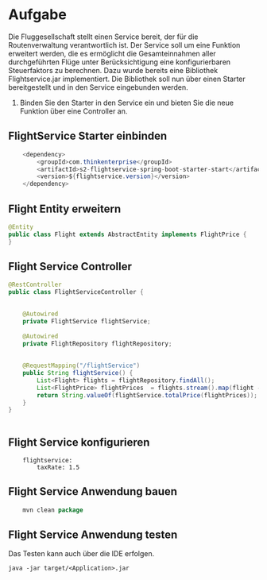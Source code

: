 # Aufgabe 

Die Fluggesellschaft stellt einen Service bereit, der für die Routenverwaltung verantwortlich ist. Der Service soll um eine Funktion erweitert werden, die es ermöglicht die Gesamteinnahmen aller durchgeführten Flüge unter Berücksichtigung eine konfigurierbaren Steuerfaktors zu berechnen. Dazu wurde bereits eine Bibliothek Flightservice.jar implementiert. Die Bibliothek soll nun über einen Starter bereitgestellt und in den Service eingebunden werden.

1. Binden Sie den Starter in den Service ein und bieten Sie die neue Funktion über eine Controller an.



## FlightService Starter einbinden 

```java
	<dependency>
		<groupId>com.thinkenterprise</groupId>
   		<artifactId>s2-flightservice-spring-boot-starter-start</artifactId>
   		<version>${flightservice.version}</version>
	</dependency>


```



## Flight Entity erweitern 
 

```java
@Entity
public class Flight extends AbstractEntity implements FlightPrice {
}
```


## Flight Service Controller 

```java
@RestController
public class FlightServiceController {

	
	@Autowired
	private FlightService flightService;
	
	@Autowired
	private FlightRepository flightRepository;
	
	
	@RequestMapping("/flightService")
    public String flightService() {
		List<Flight> flights = flightRepository.findAll();
       	List<FlightPrice> flightPrices  = flights.stream().map(flight -> (FlightPrice)flight).collect(Collectors.toList());
       	return String.valueOf(flightService.totalPrice(flightPrices));
    }
}
    
```
    
## Flight Service konfigurieren 

```
	flightservice:
  		taxRate: 1.5 
```



## Flight Service Anwendung bauen  


```java
	mvn clean package 
```


## Flight Service Anwendung testen   

Das Testen kann auch über die IDE erfolgen. 

```
java -jar target/<Application>.jar 
    
```
